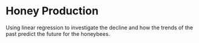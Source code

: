 # Honey Production
Using linear regression to investigate the decline and how the trends of the past predict the future for the honeybees.
